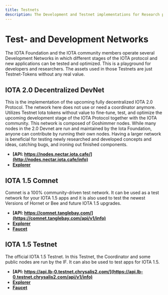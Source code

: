 ```yaml
---
title: Testnets
description: The Development and Testnet implementations for Research purposes. Participate in future developments here.
---
```



# Test- and Development Networks

The IOTA Foundation and the IOTA community members operate several Development Networks in which different stages of the IOTA protocol and new applications can be tested and optimized.
This is a playground for developers and researchers. 
The assets used in those Testnets are just Testnet-Tokens without any real value.


## IOTA 2.0 Decentralized DevNet

This is the implementation of the upcoming fully decentralized IOTA 2.0 Protocol. 
The network here does not use or need a coordinator anymore. Utilizes Testnet Iota tokens without value to fine-tune, test, and optimize the upcoming development stage of the IOTA Protocol together with the IOTA community. This network is composed of Goshimmer nodes. While many nodes in the 2.0 Devnet are run and maintained by the Iota Foundation, anyone can contribute by running their own nodes. Having a larger network is beneficial for testing newly researched and developed concepts and ideas, catching bugs, and ironing out finished components.

- **[API: https://nodes.nectar.iota.cafe/](http://nodes.nectar.iota.cafe/info)**
- **[Explorer](https://v2.iota.org/explorer)**

## IOTA 1.5 Comnet

Comnet is a 100% community-driven test network. It can be used as a test network for your IOTA 1.5 apps and it is also used to test the newest Versions of Hornet or Bee and future IOTA 1.5 upgrades.

- **[API: https://comnet.tanglebay.com/](https://comnet.tanglebay.com/api/v1/info)**
- **[Explorer](https://explorer.tanglebay.com/comnet/)**
- **[Faucet](https://comnet.tanglekit.de/)**

## IOTA 1.5 Testnet

The official IOTA 1.5 Testnet. In this Testnet, the Coordinator and some public nodes are run by the IF. It can also be used to test apps for IOTA 1.5. 

- **[API: https://api.lb-0.testnet.chrysalis2.com/](https://api.lb-0.testnet.chrysalis2.com/api/v1/info)**
- **[Explorer](https://explorer.iota.org/testnet/)**
- **[Faucet](https://faucet.testnet.chrysalis2.com/)**


